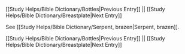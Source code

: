 [[Study Helps/Bible Dictionary/Bottles|Previous Entry]]  ||  [[Study Helps/Bible Dictionary/Breastplate|Next Entry]]

 See [[Study Helps/Bible Dictionary/Serpent, brazen|Serpent, brazen]].

[[Study Helps/Bible Dictionary/Bottles|Previous Entry]]  ||  [[Study Helps/Bible Dictionary/Breastplate|Next Entry]]